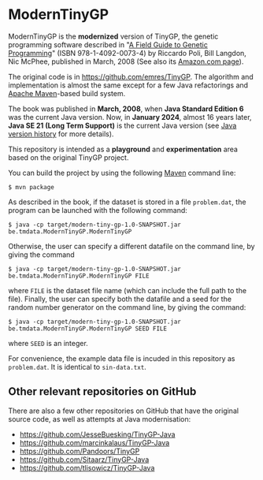 # ModernTinyGP

ModernTinyGP is the **modernized** version of TinyGP, the genetic programming
software described in
"[A Field Guide to Genetic Programming](http://www.gp-field-guide.org.uk/)"
(ISBN 978-1-4092-0073-4) by Riccardo Poli, Bill Langdon, Nic McPhee, published
in March, 2008 (See also its [Amazon.com
page](https://www.amazon.com/Field-Guide-Genetic-Programming/dp/1409200736)).

The original code is in https://github.com/emres/TinyGP. The algorithm and 
implementation is almost the same except for a few Java refactorings and
[Apache Maven](https://maven.apache.org/)-based build system.

The book was published in **March, 2008**, when **Java Standard Edition 6** was the
current Java version. Now, in **January 2024**, almost 16 years later, 
**Java SE 21 (Long Term Support)** is the current Java version
(see [Java version history](https://en.wikipedia.org/wiki/Java_version_history)
for more details).

This repository is intended as a **playground** and **experimentation** area
based on the original TinyGP project.

You can build the project by using the following [Maven](https://maven.apache.org/)
command line:
```
$ mvn package
```

As described in the book, if the dataset is stored in a file `problem.dat`, the
program can be launched with the following command:

```
$ java -cp target/modern-tiny-gp-1.0-SNAPSHOT.jar be.tmdata.ModernTinyGP.ModernTinyGP
```

Otherwise, the user can specify a different datafile on the command line, by
giving the command

```
$ java -cp target/modern-tiny-gp-1.0-SNAPSHOT.jar be.tmdata.ModernTinyGP.ModernTinyGP FILE
```

where `FILE` is the dataset file name (which can include the full path to the
file). Finally, the user can specify both the datafile and a seed for the random
number generator on the command line, by giving the command:

```
$ java -cp target/modern-tiny-gp-1.0-SNAPSHOT.jar be.tmdata.ModernTinyGP.ModernTinyGP SEED FILE
```

where `SEED` is an integer.

For convenience, the example data file is incuded in this repository as
`problem.dat`. It is identical to `sin-data.txt`.

## Other relevant repositories on GitHub

There are also a few other repositories on GitHub that have the original source
code, as well as attempts at Java modernisation:

* https://github.com/JesseBuesking/TinyGP-Java
* https://github.com/marcinkalaus/TinyGP-Java
* https://github.com/Pandoors/TinyGP
* https://github.com/Sitaarz/TinyGP-Java
* https://github.com/tlisowicz/TinyGP-Java